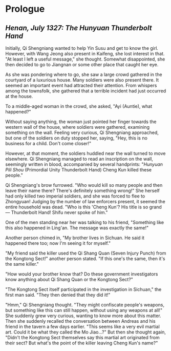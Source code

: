 # Prologue
## *Henan, July 1327: The Hunyuan Thunderbolt Hand*

Initially, Qi Shengniang wanted to help Yin Susu and get to know the girl. However, with Wang Jeong also present in Kaifeng, she lost interest in that. "At least I left a useful message," she thought. Somewhat disappointed, she then decided to go to Jiangnan or some other place that caught her eye.

As she was pondering where to go, she saw a large crowd gathered in the courtyard of a luxurious house. Many soldiers were also present there. It seemed an important event had attracted their attention. From whispers among the townsfolk, she gathered that a terrible incident had just occurred at the house.

To a middle-aged woman in the crowd, she asked, "Ayi (Auntie), what happened?"

Without saying anything, the woman just pointed her finger towards the western wall of the house, where soldiers were gathered, examining something on the wall. Feeling very curious, Qi Shengniang approached, but one of the soldiers on duty stopped her, saying, "Hey, this is no business for a child. Don't come closer!"

However, at that moment, the soldiers huddled near the wall turned to move elsewhere. Qi Shengniang managed to read an inscription on the wall, seemingly written in blood, accompanied by several handprints: "*Hunyuan Pili Shou* (Primordial Unity Thunderbolt Hand) Cheng Kun killed these people."

Qi Shengniang's brow furrowed. "Who would kill so many people and then leave their name there? There's definitely something wrong!" She herself had only killed two imperial soldiers, and she was forced to flee to Zhongyuan! Judging by the number of law enforcers present, it seemed the entire household was dead. "Who is this 'Cheng Kun'? His title is so grand — Thunderbolt Hand! Shifu never spoke of him."

One of the men standing near her was talking to his friend, "Something like this also happened in Ling'an. The message was exactly the same!"

Another person chimed in, "My brother lives in Sichuan. He said it happened there too; now I'm seeing it for myself."

"My friend said the killer used the Qi Shang Quan (Seven Injury Punch) from the Kongtong Sect!" another person stated. "If this one's the same, then it's the same killer."

"How would your brother know that? Do these government investigators know anything about Qi Shang Quan or the Kongtong Sect?"

"The Kongtong Sect itself participated in the investigation in Sichuan," the first man said. "They then denied that they did it!"

"Hmm," Qi Shengniang thought. "They might confiscate people's weapons, but something like this can still happen, without using any weapons at all!" She suddenly grew very curious, wanting to know more about this matter. Then she suddenly recalled the conversation between Andreas and his friend in the tavern a few days earlier. "This seems like a very evil martial art. Could it be what they called the Mo Jiao...?" But then she thought again, "Didn't the Kongtong Sect themselves say this martial art originated from their sect? But what's the point of the killer leaving Cheng Kun's name?"

